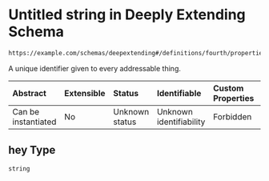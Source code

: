# Untitled string in Deeply Extending Schema

```txt
https://example.com/schemas/deepextending#/definitions/fourth/properties/hey
```

A unique identifier given to every addressable thing.

| Abstract            | Extensible | Status         | Identifiable            | Custom Properties | Additional Properties | Access Restrictions | Defined In                                                                                          |
| :------------------ | :--------- | :------------- | :---------------------- | :---------------- | :-------------------- | :------------------ | :-------------------------------------------------------------------------------------------------- |
| Can be instantiated | No         | Unknown status | Unknown identifiability | Forbidden         | Allowed               | none                | [deepextending.schema.json*](../generated-schemas/deepextending.schema.json "open original schema") |

## hey Type

`string`
